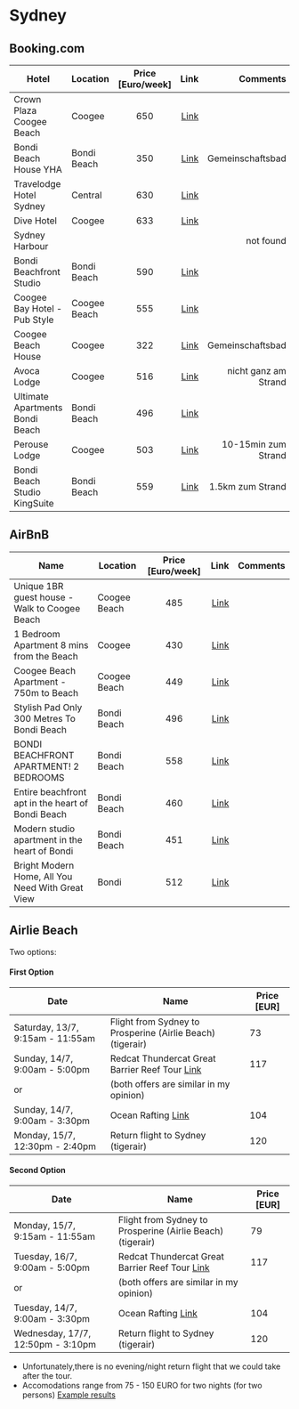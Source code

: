 

# Sydney
## Booking.com

| Hotel         | Location | Price [Euro/week]           | Link  |  Comments  |
| ------------- |------- |:-------------:| -----:| -----:|
| Crown Plaza Coogee Beach|    Coogee  | 650 | [Link](https://www.booking.com/hotel/au/crowne-plaza-coogee-beach.de.html?label=gen173nr-1DCAEoggI46AdIM1gEaA-IAQGYAQe4AQfIAQ3YAQPoAQGIAgGoAgO4AoKf7OgFwAIB;sid=2e58f22da5e80bfab98eba2fd119eae4;all_sr_blocks=3746308_95160599_2_1_0;checkin=2019-07-12;checkout=2019-07-19;dest_id=13241;dest_type=landmark;dist=0;group_adults=2;hapos=2;highlighted_blocks=3746308_95160599_2_1_0;hpos=2;nflt=pri%3D1%3Bpri%3D2%3B;room1=A%2CA;sb_price_type=total;sr_order=popularity;srepoch=1562054789;srpvid=bab53902d3c60064;type=total;ucfs=1&#hotelTmpl "Booking.com") ||
| Bondi Beach House   YHA   |Bondi Beach |   350   |  [Link](https://www.booking.com/hotel/au/bondi-beachouse-yha.de.html?aid=304142;label=gen173nr-1DCAEoggI46AdIM1gEaA-IAQGYAQe4AQfIAQ3YAQPoAQGIAgGoAgO4Aquj7OgFwAIB;sid=2e58f22da5e80bfab98eba2fd119eae4;all_sr_blocks=31218901_115595049_0_0_0;checkin=2019-07-12;checkout=2019-07-19;dest_id=13241;dest_type=landmark;dist=0;group_adults=2;hapos=11;highlighted_blocks=31218901_115595049_0_0_0;hpos=11;nflt=pri%3D1%3Bpri%3D2%3B;room1=A%2CA;sb_price_type=total;sr_order=popularity;srepoch=1562055151;srpvid=9fe239b7532a016f;type=total;ucfs=1&#hotelTmpl "Booking.com")  |Gemeinschaftsbad|
| Travelodge Hotel Sydney | Central |   630 |[Link](https://www.booking.com/hotel/au/travelodge-sydney.de.html?label=gen173nr-1DCAEoggI46AdIM1gEaA-IAQGYAQe4AQfIAQ3YAQPoAQGIAgGoAgO4Aquj7OgFwAIB;sid=2e58f22da5e80bfab98eba2fd119eae4;all_sr_blocks=3794514_95161793_2_2_0;checkin=2019-07-12;checkout=2019-07-19;dest_id=-1603135;dest_type=city;dist=0;group_adults=2;group_children=0;hapos=1;highlighted_blocks=3794514_95161793_2_2_0;hpos=1;no_rooms=1;room1=A%2CA;sb_price_type=total;sr_order=popularity;srepoch=1562055434;srpvid=9abe3a446f000105;type=total;ucfs=1&#hotelTmpl "Booking.com")  ||
| Dive Hotel |Coogee |    633   | [Link](https://www.booking.com/hotel/au/dive.de.html?label=gen173nr-1DCAEoggI46AdIM1gEaA-IAQGYAQe4AQfIAQ3YAQPoAQGIAgGoAgO4Aquj7OgFwAIB;sid=2e58f22da5e80bfab98eba2fd119eae4;all_sr_blocks=17780001_88832066_0_1_0;checkin=2019-07-12;checkout=2019-07-19;dest_id=-1603135;dest_type=city;dist=0;group_adults=2;group_children=0;hapos=1;highlighted_blocks=17780001_88832066_0_1_0;hpos=1;no_rooms=1;room1=A%2CA;sb_price_type=total;sr_order=popularity;srepoch=1562055520;srpvid=029b3a6f45e80239;type=total;ucfs=1&#hotelTmpl "Booking.com")  ||
| Sydney Harbour ||     |  | not found  |
|Bondi Beachfront Studio |Bondi Beach| 590|[Link](https://www.booking.com/hotel/au/bondi-beachfront-studio-bondi-beach.de.html?aid=304142;label=gen173nr-1DCAEoggI46AdIM1gEaA-IAQGYAQe4AQfIAQ3YAQPoAQGIAgGoAgO4Aquj7OgFwAIB;sid=2e58f22da5e80bfab98eba2fd119eae4;all_sr_blocks=433127102_130039075_2_0_0;bhgwe_bhr=1;bhgwe_cep=1;checkin=2019-07-12;checkout=2019-07-19;dest_id=-1603135;dest_type=city;dist=0;group_adults=2;hapos=8;highlighted_blocks=433127102_130039075_2_0_0;hpos=8;nflt=pri%3D1%3Bpri%3D2%3Bpopular_nearby_landmarks%3D13241%3B;room1=A%2CA;sb_price_type=total;sr_order=price;srepoch=1562055990;srpvid=440f3b5b6c65003a;type=total;ucfs=1&#map_closed "Booking.com")||
|Coogee Bay Hotel - Pub Style|Coogee Beach|555 |[Link](https://www.booking.com/hotel/au/coogee-bay-pub-style.de.html?aid=304142;label=gen173nr-1DCAEoggI46AdIM1gEaA-IAQGYAQe4AQfIAQ3YAQPoAQGIAgGoAgO4Aquj7OgFwAIB;sid=2e58f22da5e80bfab98eba2fd119eae4;all_sr_blocks=397179901_123136407_2_2_0;checkin=2019-07-12;checkout=2019-07-19;dest_id=-1603135;dest_type=city;dist=0;group_adults=2;hapos=15;highlighted_blocks=397179901_123136407_2_2_0;hpos=15;nflt=pri%3D1%3Bpri%3D2%3B;room1=A%2CA;sb_price_type=total;sr_order=popularity;srepoch=1562056733;srpvid=0ac93cce126301e7;type=total;ucfs=1&#hotelTmpl "Booking.com")||
| Coogee Beach House | Coogee |322|[Link](https://www.booking.com/hotel/au/coogee-beach-house.de.html?aid=304142;label=gen173nr-1DCAEoggI46AdIM1gEaA-IAQGYAQe4AQfIAQ3YAQPoAQGIAgGoAgO4Aquj7OgFwAIB;sid=2e58f22da5e80bfab98eba2fd119eae4;checkin=2019-07-12;checkout=2019-07-19;room1=A,A;homd=1;srpvid=525f3c19daab01d1;srepoch=1562056489;atlas_src=hp_iw_btn "Booking.com")|Gemeinschaftsbad|
|Avoca Lodge | Coogee|516 |[Link](https://www.booking.com/hotel/au/avoca-lodge.de.html?aid=304142;label=gen173nr-1DCAEoggI46AdIM1gEaA-IAQGYAQe4AQfIAQ3YAQPoAQGIAgGoAgO4Aquj7OgFwAIB;sid=2e58f22da5e80bfab98eba2fd119eae4;checkin=2019-07-12;checkout=2019-07-19;room1=A,A;homd=1;srpvid=e6fb3dc21773017f;srepoch=1562057257;atlas_src=hp_iw_title "Booking.com")|nicht ganz am Strand|
|Ultimate Apartments Bondi Beach |Bondi Beach |496 |[Link](https://www.booking.com/hotel/au/ultimate-apartments-bondi-beach-bondi-beach.de.html?aid=304142;label=gen173nr-1DCAEoggI46AdIM1gEaA-IAQGYAQe4AQfIAQ3YAQPoAQGIAgGoAgO4Aquj7OgFwAIB;sid=2e58f22da5e80bfab98eba2fd119eae4;all_sr_blocks=38966201_158474860_0_0_0;bhgwe_bhr=0;checkin=2019-07-12;checkout=2019-07-19;dest_id=-1603135;dest_type=city;dist=0;group_adults=2;hapos=34;highlighted_blocks=38966201_158474860_0_0_0;hpos=34;map=1;nflt=pri%3D1%3Bpri%3D2%3B;room1=A%2CA;sb_price_type=total;sr_order=popularity;srepoch=1562056733;srpvid=0ac93cce126301e7;type=total;ucfs=1&#map_closed "Booking.com")||
|Perouse Lodge|Coogee |503|[Link](https://www.booking.com/hotel/au/perouse-lodge.de.html?aid=304142;label=gen173nr-1DCAEoggI46AdIM1gEaA-IAQGYAQe4AQfIAQ3YAQPoAQGIAgGoAgO4Aquj7OgFwAIB;sid=2e58f22da5e80bfab98eba2fd119eae4;all_sr_blocks=4565501_91287914_0_0_0;checkin=2019-07-12;checkout=2019-07-19;dest_id=-1603135;dest_type=city;dist=0;group_adults=2;hapos=90;highlighted_blocks=4565501_91287914_0_0_0;hpos=45;nflt=pri%3D1%3Bpri%3D2%3B;room1=A%2CA;sb_price_type=total;sr_order=popularity;srepoch=1562058061;srpvid=27483f665c230205;type=total;ucfs=1&#map_closed "Booking.com")|10-15min zum Strand|
|Bondi Beach Studio KingSuite|Bondi Beach |559|[Link](https://www.booking.com/hotel/au/bondi-beach-studio-king-suite-balcony-bondi.de.html?aid=304142;label=gen173nr-1DCAEoggI46AdIM1gEaA-IAQGYAQe4AQfIAQ3YAQPoAQGIAgGoAgO4Aquj7OgFwAIB;sid=2e58f22da5e80bfab98eba2fd119eae4;all_sr_blocks=295110801_131636283_2_0_0;bhgwe_bhr=1;bhgwe_cep=1;checkin=2019-07-12;checkout=2019-07-19;dest_id=-1603135;dest_type=city;dist=0;group_adults=2;hapos=283;highlighted_blocks=295110801_131636283_2_0_0;hpos=13;nflt=pri%3D1%3Bpri%3D2%3B;room1=A%2CA;sb_price_type=total;sr_order=popularity;srepoch=1562059120;srpvid=644a4178da67003c;type=total;ucfs=1&#map_closed "Booking.com")|1.5km zum Strand|

## AirBnB
| Name         | Location | Price [Euro/week]           | Link  |  Comments  |
| ------------- |------- |:-------------:| -----:| -----:|
|Unique 1BR guest house - Walk to Coogee Beach|Coogee Beach|485 |[Link](https://www.airbnb.de/rooms/32168315?location=Coogee%2C%20New%20South%20Wales&toddlers=0&adults=2&check_in=2019-07-12&check_out=2019-07-19&source_impression_id=p3_1562059981_RD8vvqp%2FARg7kK6r "Airbnb.com")||
|1 Bedroom Apartment 8 mins from the Beach|Coogee|430 |[Link](https://www.airbnb.de/rooms/27530370?location=Coogee%2C%20New%20South%20Wales&toddlers=0&adults=2&check_in=2019-07-12&check_out=2019-07-19&source_impression_id=p3_1562060032_v2bQnBQoqmBTOyJs "Airbnb.de")||
|Coogee Beach Apartment - 750m to Beach|Coogee Beach|449 |[Link](https://www.airbnb.de/rooms/30376995?location=Coogee%2C%20New%20South%20Wales&toddlers=0&adults=2&check_in=2019-07-12&check_out=2019-07-19&source_impression_id=p3_1562060079_D7V7gu%2BfZPhflno4)||
|Stylish Pad Only 300 Metres To Bondi Beach|Bondi Beach| 496|[Link](https://www.airbnb.de/rooms/18880304?location=Bondi%20Beach%2C%20New%20South%20Wales%2C%20Australien&toddlers=0&adults=2&check_in=2019-07-12&check_out=2019-07-19&source_impression_id=p3_1562060278_puwcal93a%2FsOeWXJ)||
|BONDI BEACHFRONT APARTMENT! 2 BEDROOMS| Bondi Beach|558|[Link](https://www.airbnb.de/rooms/32988019?location=Bondi%20Beach%2C%20New%20South%20Wales%2C%20Australien&toddlers=0&adults=2&check_in=2019-07-12&check_out=2019-07-19&source_impression_id=p3_1562060289_t2bIrX8fVaK0Rinp)||
|Entire beachfront apt in the heart of Bondi Beach|Bondi Beach|460 |[Link](https://www.airbnb.de/rooms/30830431?location=Bondi%20Beach%2C%20New%20South%20Wales%2C%20Australien&toddlers=0&adults=2&check_in=2019-07-12&check_out=2019-07-19&source_impression_id=p3_1562060301_bVm4izgvuV4JVt0i)||
|Modern studio apartment in the heart of Bondi|Bondi Beach| 451 |[Link](https://www.airbnb.de/rooms/34704342?location=Bondi%20Beach%2C%20New%20South%20Wales%2C%20Australien&toddlers=0&adults=2&check_in=2019-07-12&check_out=2019-07-19&source_impression_id=p3_1562060347_vLIO6AG96iEkglIh)||
|Bright Modern Home, All You Need With Great View| Bondi| 512 |[Link](https://www.airbnb.de/rooms/36241527?location=Bondi%20Beach%2C%20New%20South%20Wales%2C%20Australien&toddlers=0&adults=2&check_in=2019-07-12&check_out=2019-07-19&source_impression_id=p3_1562060406_kd1r%2F9cvo%2Bt3bmvy)||


## Airlie Beach

Two options:
#### First Option
| Date         |   Name|Price [EUR]|
| ------------- |-------|-------|
|Saturday, 13/7, 9:15am - 11:55am| Flight from Sydney to Prosperine (Airlie Beach) (tigerair)|73|
|Sunday, 14/7, 9:00am - 5:00pm| Redcat Thundercat Great Barrier Reef Tour [Link](https://redcatadventures.com.au/package/thundercat/)| 117|
|or| (both offers are similar in my opinion)|
|Sunday, 14/7, 9:00am - 3:30pm|Ocean Rafting [Link](https://oceanrafting.com.au/tours/northern-exposure/)|104|
|Monday, 15/7, 12:30pm - 2:40pm| Return flight to Sydney (tigerair) |120|

#### Second Option
| Date         |   Name|Price [EUR]|
| ------------- |-------|-------|
|Monday, 15/7, 9:15am - 11:55am| Flight from Sydney to Prosperine (Airlie Beach) (tigerair)|79|
|Tuesday, 16/7, 9:00am - 5:00pm| Redcat Thundercat Great Barrier Reef Tour [Link](https://redcatadventures.com.au/package/thundercat/) |117|
|or|(both offers are similar in my opinion)|
|Tuesday, 14/7, 9:00am - 3:30pm|Ocean Rafting [Link](https://oceanrafting.com.au/tours/northern-exposure/)|104|
|Wednesday, 17/7, 12:50pm - 3:10pm| Return flight to Sydney (tigerair) |120|

- Unfortunately,there is no evening/night return flight that we could take after the tour.
- Accomodations range from 75 - 150 EURO for two nights (for two persons) [Example results](https://www.booking.com/searchresults.de.html?aid=397599&label=gog235jc-1FCAEoggI46AdIM1gDaA-IAQGYAQe4AQfIAQ3YAQHoAQH4AQyIAgGoAgO4Avu07egFwAIB&sid=2e58f22da5e80bfab98eba2fd119eae4&tmpl=searchresults&checkin=2019-07-13&checkout=2019-07-15&class_interval=1&dest_id=900040109&dest_type=city&group_adults=2&group_children=0&label_click=undef&no_rooms=1&raw_dest_type=city&room1=A%2CA&sb_price_type=total&shw_aparth=1&slp_r_match=0&srpvid=7a765f37ec4c01d4&ssb=empty&track_hp_back_button=1&rdf=)
